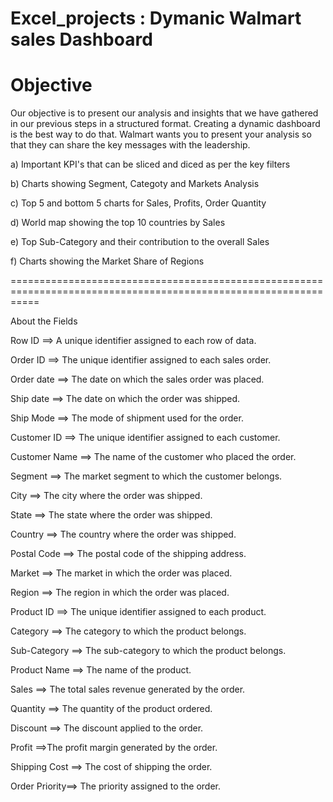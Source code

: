 # Excel_projects : Dymanic Walmart sales Dashboard

# Objective 

Our objective is to present our analysis and insights that we have gathered 
in our previous steps in a structured format. Creating a dynamic dashboard 
is the best way to do that. Walmart wants you to present your analysis so that
they can share the key messages with the leadership.


a) Important KPI's that can be sliced and diced as per the key filters

b) Charts showing Segment, Categoty and Markets Analysis

c) Top 5 and bottom 5 charts for Sales, Profits, Order Quantity

d) World map showing the top 10 countries by Sales

e) Top Sub-Category and their contribution to the overall Sales

f) Charts showing the Market Share of Regions

=================================================================================================================

About the Fields													

Row ID        ==>	A unique identifier assigned to each row of data.

Order ID	    ==> The unique identifier assigned to each sales order.

Order date    ==>	The date on which the sales order was placed.

Ship date	    ==> The date on which the order was shipped.

Ship Mode	    ==> The mode of shipment used for the order.

Customer ID	  ==> The unique identifier assigned to each customer.

Customer Name	==> The name of the customer who placed the order.

Segment	      ==> The market segment to which the customer belongs.

City	        ==> The city where the order was shipped.

State	        ==> The state where the order was shipped.

Country	      ==> The country where the order was shipped.

Postal Code	  ==> The postal code of the shipping address.

Market	      ==> The market in which the order was placed.

Region	      ==> The region in which the order was placed.

Product ID	  ==> The unique identifier assigned to each product.

Category	    ==> The category to which the product belongs.

Sub-Category	==> The sub-category to which the product belongs.

Product Name	==> The name of the product.

Sales	        ==> The total sales revenue generated by the order.

Quantity	    ==> The quantity of the product ordered.

Discount	    ==> The discount applied to the order.

Profit	      ==>The profit margin generated by the order.

Shipping Cost	==> The cost of shipping the order.

Order Priority==>	The priority assigned to the order.
